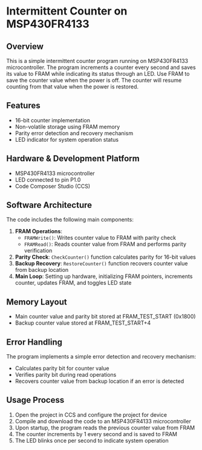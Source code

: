 # Intermittent Counter on MSP430FR4133

## Overview
This is a simple intermittent counter program running on MSP430FR4133 microcontroller. The program increments a counter every second and saves its value to FRAM while indicating its status through an LED. Use FRAM to save the counter value when the power is off. The counter will resume counting from that value when the power is restored.

## Features
- 16-bit counter implementation
- Non-volatile storage using FRAM memory
- Parity error detection and recovery mechanism
- LED indicator for system operation status

## Hardware & Development Platform
- MSP430FR4133 microcontroller
- LED connected to pin P1.0
- Code Composer Studio (CCS)

## Software Architecture
The code includes the following main components:

1. **FRAM Operations**:
   - `FRAMWrite()`: Writes counter value to FRAM with parity check
   - `FRAMRead()`: Reads counter value from FRAM and performs parity verification
2. **Parity Check**: `CheckCounter()` function calculates parity for 16-bit values
3. **Backup Recovery**: `RestoreCounter()` function recovers counter value from backup location
4. **Main Loop**: Setting up hardware, initializing FRAM pointers, increments counter, updates FRAM, and toggles LED state

## Memory Layout
- Main counter value and parity bit stored at FRAM_TEST_START (0x1800)
- Backup counter value stored at FRAM_TEST_START+4

## Error Handling
The program implements a simple error detection and recovery mechanism:
- Calculates parity bit for counter value
- Verifies parity bit during read operations
- Recovers counter value from backup location if an error is detected

## Usage Process
1. Open the project in CCS and configure the project for device
2. Compile and download the code to an MSP430FR4133 microcontroller
2. Upon startup, the program reads the previous counter value from FRAM
3. The counter increments by 1 every second and is saved to FRAM
4. The LED blinks once per second to indicate system operation
